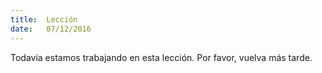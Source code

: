 ```yaml
---
title:  Lección
date:   07/12/2016
---
```


Todavía estamos trabajando en esta lección. Por favor, vuelva más tarde.
